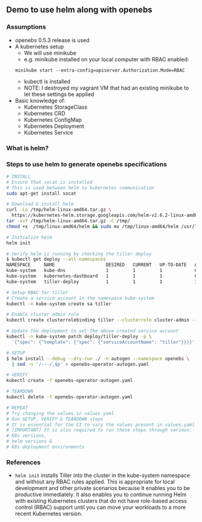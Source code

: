 ## Demo to use helm along with openebs

### Assumptions
- openebs 0.5.3 release is used
- A kubernetes setup
  - We will use minikube
  - e.g. minikube installed on your local computer with RBAC enabled:
  ```
  minikube start --extra-config=apiserver.Authorization.Mode=RBAC
  ```
  - kubectl is installed
  - NOTE: I destroyed my vagrant VM that had an existing minikube to let these settings be applied
- Basic knowledge of:
  - Kubernetes StorageClass
  - Kubernetes CRD
  - Kubernetes ConfigMap
  - Kubernetes Deployment
  - Kubernetes Service

### What is helm?


### Steps to use helm  to generate openebs specifications

```bash
# INSTALL
# Ensure that socat is installed
# This is used between helm to kubernetes communication
sudo apt-get install socat

# Download & install helm
curl -Lo /tmp/helm-linux-amd64.tar.gz \
  https://kubernetes-helm.storage.googleapis.com/helm-v2.6.2-linux-amd64.tar.gz
tar -xvf /tmp/helm-linux-amd64.tar.gz -C /tmp/
chmod +x  /tmp/linux-amd64/helm && sudo mv /tmp/linux-amd64/helm /usr/local/bin/

# Initialize helm
helm init

# Verify helm is running by checking the tiller deploy
$ kubectl get deploy --all-namespaces
NAMESPACE     NAME                   DESIRED   CURRENT   UP-TO-DATE   AVAILABLE   AGE
kube-system   kube-dns               1         1         1            0           2d
kube-system   kubernetes-dashboard   1         1         1            0           2d
kube-system   tiller-deploy          1         1         1            1           25s

# Setup RBAC for tiller
# Create a service account in the namespace kube-system
kubectl -n kube-system create sa tiller

# Enable cluster admin role
kubectl create clusterrolebinding tiller --clusterrole cluster-admin --serviceaccount=kube-system:tiller

# Update the deployment to set the above created service account
kubectl -n kube-system patch deploy/tiller-deploy -p \
  '{"spec": {"template": {"spec": {"serviceAccountName": "tiller"}}}}'
```

```bash
# SETUP
$ helm install --debug --dry-run ./ -n autogen --namespace openebs \
  | sed -n '/---/,$p' > openebs-operator-autogen.yaml

# VERIFY
kubectl create -f openebs-operator-autogen.yaml

# TEARDOWN
kubectl delete -f openebs-operator-autogen.yaml

# REPEAT
# Try changing the values in values.yaml
# Run SETUP, VERIFY & TEARDOWN steps
# It is essential for the CI to vary the values present in values.yaml & test the steps
# [IMPORTANT] It is also required to run these steps through various:
# K8s versions, 
# helm versions & 
# K8s deployment environments
```

### References

- `helm init` installs Tiller into the cluster in the kube-system namespace and without any RBAC rules applied. This is appropriate for local development and other private scenarios because it enables you to be productive immediately. It also enables you to continue running Helm with existing Kubernetes clusters that do not have role-based access control (RBAC) support until you can move your workloads to a more recent Kubernetes version.
